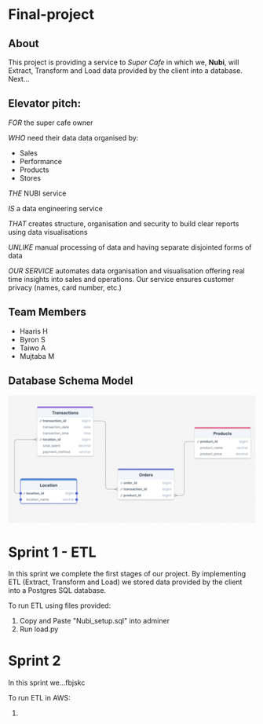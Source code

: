 # Final-project
## About

This project is providing a service to *Super Cafe* in which we, **Nubi**, will Extract, Transform and Load data provided by the client into a database. Next...

## Elevator pitch:
*FOR* the super cafe owner 

*WHO* need their data data organised by:
* Sales
* Performance
* Products
* Stores

*THE* NUBI service 

*IS* a data engineering service 

*THAT* creates structure, organisation and security to build clear reports using data visualisations

*UNLIKE* manual processing of data and having separate disjointed forms of data

*OUR SERVICE* automates data organisation and visualisation offering real time insights into sales and operations. 
Our service ensures customer privacy (names, card number, etc.)


## Team Members

* Haaris H
* Byron S
* Taiwo A
* Mujtaba M

## Database Schema Model

![database_schema_model](database_schema_model.png)


# Sprint 1 - ETL

In this sprint we complete the first stages of our project. By implementing ETL (Extract, Transform and Load) we stored data provided by the client into a Postgres SQL database.

To run ETL using files provided:

 1. Copy and Paste "Nubi_setup.sql" into adminer
 2. Run load.py

# Sprint 2

 In this sprint we...fbjskc 

 To run ETL in AWS:

 1. 
